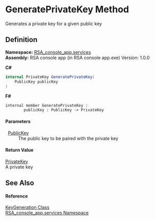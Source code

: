 # GeneratePrivateKey Method


Generates a private key for a given public key



## Definition
**Namespace:** <a href="e62a6912-ae2b-9956-1793-29f38c459ec4">RSA_console_app.services</a>  
**Assembly:** RSA console app (in RSA console app.exe) Version: 1.0.0

**C#**
``` C#
internal PrivateKey GeneratePrivateKey(
	PublicKey publicKey
)
```
**F#**
``` F#
internal member GeneratePrivateKey : 
        publicKey : PublicKey -> PrivateKey 
```



#### Parameters
<dl><dt>  <a href="486f64d8-6d6e-9ee5-25dd-a33284a2c55f">PublicKey</a></dt><dd>The public key to be paired with the private key</dd></dl>

#### Return Value
<a href="dbb46452-9995-a322-b3ff-b7b434e83b1d">PrivateKey</a>  
A private key

## See Also


#### Reference
<a href="1e6b2a4d-c9db-5db9-ee62-47b28a6b836f">KeyGeneration Class</a>  
<a href="e62a6912-ae2b-9956-1793-29f38c459ec4">RSA_console_app.services Namespace</a>  
